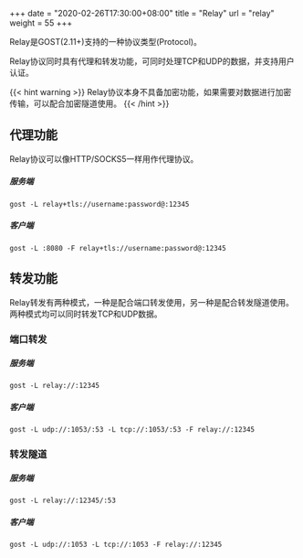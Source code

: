 +++
date = "2020-02-26T17:30:00+08:00"
title = "Relay"
url = "relay"
weight = 55
+++

Relay是GOST(2.11+)支持的一种协议类型(Protocol)。

Relay协议同时具有代理和转发功能，可同时处理TCP和UDP的数据，并支持用户认证。

{{< hint warning >}}
Relay协议本身不具备加密功能，如果需要对数据进行加密传输，可以配合加密隧道使用。
{{< /hint >}}

## 代理功能

Relay协议可以像HTTP/SOCKS5一样用作代理协议。

##### 服务端

```
gost -L relay+tls://username:password@:12345
```

##### 客户端

```
gost -L :8080 -F relay+tls://username:password@:12345
```

## 转发功能

Relay转发有两种模式，一种是配合端口转发使用，另一种是配合转发隧道使用。两种模式均可以同时转发TCP和UDP数据。

### 端口转发

##### 服务端

```
gost -L relay://:12345
```

##### 客户端

```
gost -L udp://:1053/:53 -L tcp://:1053/:53 -F relay://:12345
```

### 转发隧道

##### 服务端

```
gost -L relay://:12345/:53
```

##### 客户端

```
gost -L udp://:1053 -L tcp://:1053 -F relay://:12345
```

